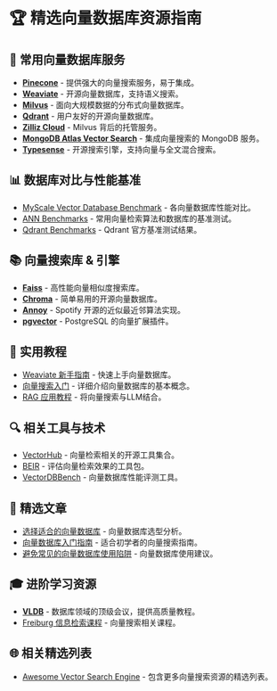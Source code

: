 # 🏆 精选向量数据库资源指南

## 🚀 常用向量数据库服务
- **[Pinecone](https://www.pinecone.io/)** - 提供强大的向量搜索服务，易于集成。
- **[Weaviate](https://github.com/weaviate/weaviate)** - 开源向量数据库，支持语义搜索。
- **[Milvus](https://milvus.io/)** - 面向大规模数据的分布式向量数据库。
- **[Qdrant](https://qdrant.tech/)** - 用户友好的开源向量数据库。
- **[Zilliz Cloud](https://cloud.zilliz.com/)** - Milvus 背后的托管服务。
- **[MongoDB Atlas Vector Search](https://www.mongodb.com/products/platform/atlas-vector-search)** - 集成向量搜索的 MongoDB 服务。
- **[Typesense](https://typesense.org/)** - 开源搜索引擎，支持向量与全文混合搜索。

## 📊 数据库对比与性能基准
- [MyScale Vector Database Benchmark](https://myscale.github.io/benchmark/#/benchmark) - 各向量数据库性能对比。
- [ANN Benchmarks](http://ann-benchmarks.com/) - 常用向量检索算法和数据库的基准测试。
- [Qdrant Benchmarks](https://qdrant.tech/benchmarks/) - Qdrant 官方基准测试结果。

## 📚 向量搜索库 & 引擎
- **[Faiss](https://faiss.ai/)** - 高性能向量相似度搜索库。
- **[Chroma](https://github.com/chroma-core/chroma)** - 简单易用的开源向量数据库。
- **[Annoy](https://github.com/spotify/annoy)** - Spotify 开源的近似最近邻算法实现。
- **[pgvector](https://github.com/pgvector/pgvector)** - PostgreSQL 的向量扩展插件。

## 🌟 实用教程
- [Weaviate 新手指南](https://towardsdatascience.com/getting-started-with-weaviate-a-beginners-guide-to-search-with-vector-databases-14bbb9285839) - 快速上手向量数据库。
- [向量搜索入门](https://www.pinecone.io/learn/vector-database/) - 详细介绍向量数据库的基本概念。
- [RAG 应用教程](https://www.youtube.com/watch?v=JEBDfGqrAUA&ab_channel=freeCodeCamp.org) - 将向量搜索与LLM结合。

## 🔍 相关工具与技术
- [VectorHub](https://github.com/superlinked/VectorHub) - 向量检索相关的开源工具集合。
- [BEIR](https://github.com/beir-cellar/beir) - 评估向量检索效果的工具包。
- [VectorDBBench](https://github.com/zilliztech/VectorDBBench) - 向量数据库性能评测工具。

## 📰 精选文章
- [选择适合的向量数据库](https://www.sicara.fr/blog-technique/how-to-choose-your-vector-database-in-2023) - 向量数据库选型分析。
- [向量数据库入门指南](https://medium.com/data-and-beyond/vector-databases-a-beginners-guide-b050cbbe9ca0) - 适合初学者的向量搜索指南。
- [避免常见的向量数据库使用陷阱](https://dagshub.com/blog/common-pitfalls-to-avoid-when-using-vector-databases/) - 向量数据库使用建议。

## 🎓 进阶学习资源
- **[VLDB](https://vldb.org)** - 数据库领域的顶级会议，提供高质量教程。
- [Freiburg 信息检索课程](https://ad-wiki.informatik.uni-freiburg.de/teaching/InformationRetrievalWS2223) - 向量搜索相关课程。

## 🌐 相关精选列表
- [Awesome Vector Search Engine](https://github.com/currentslab/awesome-vector-search) - 包含更多向量搜索资源的精选列表。
